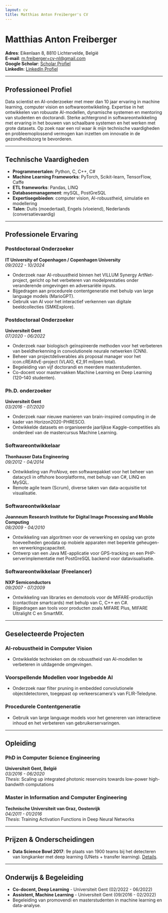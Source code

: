```yaml
---
layout: cv
title: Matthias Anton Freiberger's CV
---
```


# Matthias Anton Freiberger
**Adres**: Eikenlaan 8, 8810 Lichtervelde, België  
**E-mail**: [m.freiberger+cv-nl@gmail.com](mailto:m.freiberger+cv-nl@gmail.com)  
**Google Scholar**: [Scholar Profiel](https://scholar.google.com/citations?user=qkPbhlUAAAAJ)  
**LinkedIn**: [LinkedIn Profiel](https://www.linkedin.com/in/matthias-freiberger-a1377b7b/)  

---

## Professioneel Profiel
Data scientist en AI-onderzoeker met meer dan 10 jaar ervaring in machine learning, computer vision en softwareontwikkeling. Expertise in het ontwikkelen van robuuste AI-modellen, dynamische systemen en mentoring van studenten en doctorandi. Sterke achtergrond in softwareontwikkeling met ervaring in het bouwen van schaalbare systemen en het werken met grote datasets. Op zoek naar een rol waar ik mijn technische vaardigheden en probleemoplossend vermogen kan inzetten om innovatie in de gezondheidszorg te bevorderen.

---

## Technische Vaardigheden
- **Programmeertalen**: Python, C, C++, C#  
- **Machine Learning Frameworks**: PyTorch, Scikit-learn, TensorFlow, Caffe 
- **ETL frameworks**: Pandas, LINQ   
- **Databasemanagement**: mySQL, PostGreSQL  
- **Expertisegebieden**: computer vision, AI-robuustheid, simulatie en modellering  
- **Talen**: Duits (moedertaal), Engels (vloeiend), Nederlands (conversatievaardig)

---

## Professionele Ervaring

### Postdoctoraal Onderzoeker  
**IT University of Copenhagen / Copenhagen University**  
*09/2022 - 10/2024*  
- Onderzoek naar AI-robuustheid binnen het VILLUM Synergy ArtNet-project, gericht op het verbeteren van modelprestaties onder veranderende omgevingen en adversariële inputs.  
- Bijgedragen aan procedurele contentgeneratie met behulp van large language models (MarioGPT).  
- Gebruik van AI voor het interactief verkennen van digitale beeldcollecties (SMKExplore).  

### Postdoctoraal Onderzoeker  
**Universiteit Gent**  
*07/2020 - 06/2022*  
- Onderzoek naar biologisch geïnspireerde methoden voor het verbeteren van beeldherkenning in convolutionele neurale netwerken (CNN).  
- Beheer van projectdeliverables als proposal manager voor het icon.cREAtIvE-project (VLAIO, €2,91 miljoen total).  
- Begeleiding van vijf doctorandi en meerdere masterstudenten.  
- Co-docent voor mastervakken Machine Learning en Deep Learning (120–140 studenten).  

### Ph.D. onderzoeker  
**Universiteit Gent**  
*03/2016 - 07/2020*  
- Onderzoek naar nieuwe manieren van brain-inspired computing in de kader van Horizon2020-PHRESCO.  
- Ontwikkelde datasets en organiseerde jaarlijkse Kaggle-competities als onderdeel van de mastercursus Machine Learning.  

### Softwareontwikkelaar  
**Thonhauser Data Engineering**  
*09/2012 - 04/2014*  
- Ontwikkeling van *ProNova*, een softwarepakket voor het beheer van datacycli in offshore boorplatforms, met behulp van C#, LINQ en MySQL.  
- Remote agile team (Scrum), diverse taken van data-acquisitie tot visualisatie.  

### Softwareontwikkelaar  
**Joanneum Research Institute for Digital Image Processing and Mobile Computing**  
*08/2009 - 04/2010*  
- Ontwikkeling van algoritmen voor de verwerking en opslag van grote hoeveelheden geodata op mobiele apparaten met beperkte geheugen- en verwerkingscapaciteit.  
- Ontwerp van een Java ME-applicatie voor GPS-tracking en een PHP-serverimplementatie met PostGreSQL backend voor datavisualisatie.  

### Softwareontwikkelaar (Freelancer)  
**NXP Semiconductors**  
*09/2007 - 07/2009*  
- Ontwikkeling van libraries en demotools voor de MIFARE-productlijn (contactloze smartcards) met behulp van C, C++ en C#.  
- Bijgedragen aan tools voor producten zoals MIFARE Plus, MIFARE Ultralight C en SmartMX.  

---

## Geselecteerde Projecten

### AI-robuustheid in Computer Vision  
- Ontwikkelde technieken om de robuustheid van AI-modellen te verbeteren in uitdagende omgevingen.  

### Voorspellende Modellen voor Ingebedde AI  
- Onderzoek naar filter pruning in embedded convolutionele objectdetectoren, toegepast op verkeerscamera's van FLIR-Teledyne.  

### Procedurele Contentgeneratie  
- Gebruik van large language models voor het genereren van interactieve inhoud en het verbeteren van gebruikerservaringen.  

---

## Opleiding

### PhD in Computer Science Engineering  
**Universiteit Gent, België**  
*03/2016 - 06/2020*  
*Thesis*: Scaling up integrated photonic reservoirs towards low-power high-bandwith computations  

### Master in Information and Computer Engineering  
**Technische Universiteit van Graz, Oostenrijk**  
*04/2011 - 01/2016*  
*Thesis*: Training Activation Functions in Deep Neural Networks  

---

## Prijzen & Onderscheidingen

- **Data Science Bowl 2017**: 9e plaats van 1900 teams bij het detecteren van longkanker met deep learning (UNets + transfer learning). [Details](https://medium.com/kaggle-blog/data-science-bowl-2017-predicting-lung-cancer-solution-write-up-team-deep-breath-4fee2f5b4768).  

---

## Onderwijs & Begeleiding

- **Co-docent, Deep Learning** - Universiteit Gent (02/2022 - 06/2022)  
- **Assistent, Machine Learning** - Universiteit Gent (09/2016 - 02/2022)  
- Begeleiding van promovendi en masterstudenten in machine learning en data-analyse.  
